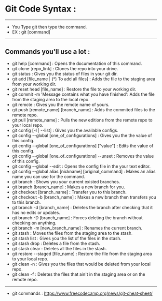 # Git Code Syntax :
-------------------

- You Type git then type the command.
- EX : git [command]

-----------------------------------

## Commands you'll use a lot :
- git help [command] : Opens the documentation of this command.
- git clone [repo_link] : Clones the repo into your drive.
- git status : Gives you the status of files in your git dir.
- git add [file_name | (*) To add all files] : Adds the file to the staging area from your working dir.
- git reset head [file_name] : Restore the file to your working dir.
- git commit -m 'Message contains what you have finished': Adds the file from the staging area to the local repo.
- git remote : Gives you the remote name of yours.
- git push [remote_name] [branch_name] : Adds the commited files to the remote repo.
- git pull [remote_name] : Pulls the new editions from the remote repo to your local repo.
- git config [-l | --list] : Gives you the available configs.
- git config --global [one_of_configurations] : Gives you the the value of this config.
- git config --global [one_of_configurations] ["value"] : Edits the value of this config.
- git config --global [one_of_configurations] --unset : Removes the value of this config.
- git config --global --edit : Opens the config file in the your text editor.
- git config --global alias.[nickname] [original_command] : Makes an alias name you can use for the command.
- git branch : Shows you your current existed branches.
- git branch [branch_name] : Makes a new branch for you.
- git checkout [branch_name] : Transfer you to this branch.
- git checkout -b [branch_name] : Makes a new branch then transfers you to this branch.
- git branch -d [branch_name] : Deletes the branch after checking that it has no edits or updates.
- git branch -D [branch_name] : Forces deleting the branch without checking on anything.
- git branch -m [new_branch_name] : Renames the current branch.
- git stash : Moves the files from the staging area to the stash.
- git stash list : Gives you the list of the files in the stash.
- git stash drop : Deletes a file from the stash.
- git stash clear : Deletes all the files in the stash.
- git restore --staged [file_name] : Restore the file from the staging area to your local repo.
- git clean -n : Gives you the files that would be deleted from your local repo.
- git clean -f : Deletes the files that ain't in the staging area or on the remote repo.
-----------------------------------
- git commands : https://www.freecodecamp.org/news/git-cheat-sheet/